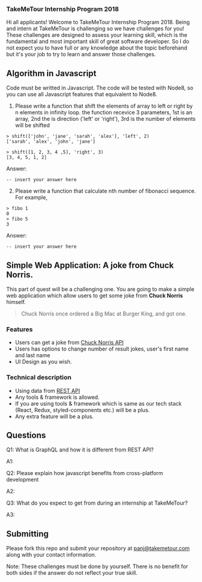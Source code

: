 ### TakeMeTour Internship Program 2018

Hi all applicants! Welcome to TakeMeTour Internship Program 2018. Being and intern at TakeMeTour is challenging so we have challenges for you! These challenges are designed to assess your learning skill, which is the fundamental and most important skill of great software developer. So I do not expect you to have full or any knowledge about the topic beforehand but it's your job to try to learn and answer those challenges.

## Algorithm in Javascript
Code must be writted in Javascript. The code will be tested with Node8, so you can use all Javascript features that equivalent to Node8.

1. Please write a function that shift the elements of array to left or right by n elements in infinity loop. the function recevice 3 parameters, 1st is an array, 2nd the is direction ('left' or 'right'), 3rd is the number of elements will be shifted
```
> shift(['john', 'jane', 'sarah', 'alex'], 'left', 2)
['sarah', 'alex', 'john', 'jane']

> shift([1, 2, 3, 4 ,5], 'right', 3)
[3, 4, 5, 1, 2]
```
Answer:
```
-- insert your answer here
```
2. Please write a function that calculate nth number of fibonacci sequence. For example,
```
> fibo 1
0
> fibo 5
3
```
Answer:
```
-- insert your answer here
```

## Simple Web Application: A joke from Chuck Norris.

This part of quest will be a challenging one. You are going to make a simple web application which allow users to get some joke from **Chuck Norris** himself.

> Chuck Norris once ordered a Big Mac at Burger King, and got one.

### Features
- Users can get a joke from [Chuck Norris API](http://www.icndb.com/api/)
- Users has options to change number of result jokes, user's first name and last name
- UI Design as you wish.

### Technical description
- Using data from [REST API](http://www.icndb.com/api/)
- Any tools & framework is allowed.
- If you are using tools & framework which is same as our tech stack (React, Redux, styled-components etc.) will be a plus.
- Any extra feature will be a plus.

## Questions
Q1: What is GraphQL and how it is different from REST API?

A1: <insert your answer here>


Q2: Please explain how javascript benefits from cross-platform development

A2: <insert your answer here>

Q3: What do you expect to get from during an internship at TakeMeTour?

A3: <insert your answer here>

## Submitting

Please fork this repo and submit your repository at panj@takemetour.com along with your contact information.

Note: These challenges must be done by yourself. There is no benefit for both sides if the answer do not reflect your true skill.
